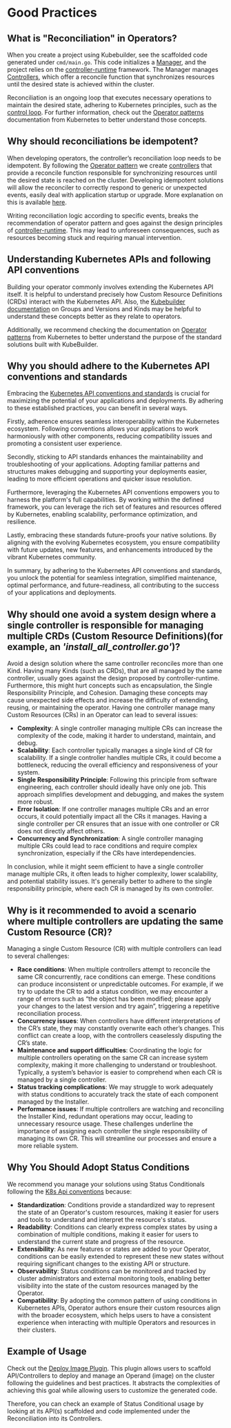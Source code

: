 # Good Practices

## What is "Reconciliation" in Operators?

When you create a project using Kubebuilder, see the scaffolded code generated under `cmd/main.go`. This code initializes a [Manager][controller-runtime-manager], and the project relies on the [controller-runtime][controller-runtime] framework. The Manager manages [Controllers][controllers], which offer a reconcile function that synchronizes resources until the desired state is achieved within the cluster.

Reconciliation is an ongoing loop that executes necessary operations to maintain the desired state, adhering to Kubernetes principles, such as the [control loop][k8s-control-loop]. For further information, check out the [Operator patterns][k8s-operator-pattern] documentation from Kubernetes to better understand those concepts. 

## Why should reconciliations be idempotent?

When developing operators, the controller’s reconciliation loop needs to be idempotent. By following the [Operator pattern][operator-pattern] we create [controllers][controllers] that provide a reconcile function responsible for synchronizing resources until the desired state is reached on the cluster. Developing idempotent solutions will allow the reconciler to correctly respond to generic or unexpected events, easily deal with application startup or upgrade. More explanation on this is available [here][controller-runtime-topic]. 

Writing reconciliation logic according to specific events, breaks the recommendation of operator pattern and goes against the design principles of [controller-runtime][controller-runtime]. This may lead to unforeseen consequences, such as resources becoming stuck and requiring manual intervention.

## Understanding Kubernetes APIs and following API conventions

Building your operator commonly involves extending the Kubernetes API itself. It is helpful to understand precisely how Custom Resource Definitions (CRDs) interact with the Kubernetes API. Also, the [Kubebuilder documentation][docs] on Groups and Versions and Kinds may be helpful to understand these concepts better as they relate to operators.

Additionally, we recommend checking the documentation on [Operator patterns][operator-pattern] from Kubernetes to better understand the purpose of the standard solutions built with KubeBuilder.

## Why you should adhere to the Kubernetes API conventions and standards

Embracing the [Kubernetes API conventions and standards][k8s-api-conventions] is crucial for maximizing the potential of your applications and deployments. By adhering to these established practices, you can benefit in several ways.

Firstly, adherence ensures seamless interoperability within the Kubernetes ecosystem. Following conventions allows your applications to work harmoniously with other components, reducing compatibility issues and promoting a consistent user experience.

Secondly, sticking to API standards enhances the maintainability and troubleshooting of your applications. Adopting familiar patterns and structures makes debugging and supporting your deployments easier, leading to more efficient operations and quicker issue resolution.

Furthermore, leveraging the Kubernetes API conventions empowers you to harness the platform's full capabilities. By working within the defined framework, you can leverage the rich set of features and resources offered by Kubernetes, enabling scalability, performance optimization, and resilience.

Lastly, embracing these standards future-proofs your native solutions. By aligning with the evolving Kubernetes ecosystem, you ensure compatibility with future updates, new features, and enhancements introduced by the vibrant Kubernetes community.

In summary, by adhering to the Kubernetes API conventions and standards, you unlock the potential for seamless integration, simplified maintenance, optimal performance, and future-readiness, all contributing to the success of your applications and deployments.

## Why should one avoid a system design where a single controller is responsible for managing multiple CRDs (Custom Resource Definitions)(for example, an _'install_all_controller.go'_)?

Avoid a design solution where the same controller reconciles more than one Kind. Having many Kinds (such as CRDs), that are all managed by the same controller, usually goes against the design proposed by controller-runtime. Furthermore, this might hurt concepts such as encapsulation, the Single Responsibility Principle, and Cohesion. Damaging these concepts may cause unexpected side effects and increase the difficulty of extending, reusing, or maintaining the operator.
Having one controller manage many Custom Resources (CRs) in an Operator can lead to several issues:

- **Complexity**: A single controller managing multiple CRs can increase the complexity of the code, making it harder to understand, maintain, and debug.
- **Scalability**: Each controller typically manages a single kind of CR for scalability. If a single controller handles multiple CRs, it could become a bottleneck, reducing the overall efficiency and responsiveness of your system.
- **Single Responsibility Principle**: Following this principle from software engineering, each controller should ideally have only one job. This approach simplifies development and debugging, and makes the system more robust.
- **Error Isolation**: If one controller manages multiple CRs and an error occurs, it could potentially impact all the CRs it manages. Having a single controller per CR ensures that an issue with one controller or CR does not directly affect others.
- **Concurrency and Synchronization**: A single controller managing multiple CRs could lead to race conditions and require complex synchronization, especially if the CRs have interdependencies.

In conclusion, while it might seem efficient to have a single controller manage multiple CRs, it often leads to higher complexity, lower scalability, and potential stability issues. It's generally better to adhere to the single responsibility principle, where each CR is managed by its own controller.

## Why is it recommended to avoid a scenario where multiple controllers are updating the same Custom Resource (CR)?

Managing a single Custom Resource (CR) with multiple controllers can lead to several challenges: 
- **Race conditions**: When multiple controllers attempt to reconcile the same CR concurrently, race conditions can emerge. These conditions can produce inconsistent or unpredictable outcomes. For example, if we try to update the CR to add a status condition, we may encounter a range of errors such as “the object has been modified; please apply your changes to the latest version and try again”, triggering a repetitive reconciliation process.
- **Concurrency issues**: When controllers have different interpretations of the CR’s state, they may constantly overwrite each other’s changes. This conflict can create a loop, with the controllers ceaselessly disputing the CR’s state.
- **Maintenance and support difficulties**: Coordinating the logic for multiple controllers operating on the same CR can increase system complexity, making it more challenging to understand or troubleshoot. Typically, a system’s behavior is easier to comprehend when each CR is managed by a single controller.
- **Status tracking complications**: We may struggle to work adequately with status conditions to accurately track the state of each component managed by the Installer.
- **Performance issues**: If multiple controllers are watching and reconciling the Installer Kind, redundant operations may occur, leading to unnecessary resource usage.
These challenges underline the importance of assigning each controller the single responsibility of managing its own CR. This will streamline our processes and ensure a more reliable system.

## Why You Should Adopt Status Conditions

We recommend you manage your solutions using Status Conditionals following the [K8s Api conventions][k8s-api-conventions] because:

- **Standardization**: Conditions provide a standardized way to represent the state of an Operator's custom resources, making it easier for users and tools to understand and interpret the resource's status.
- **Readability**: Conditions can clearly express complex states by using a combination of multiple conditions, making it easier for users to understand the current state and progress of the resource.
- **Extensibility**: As new features or states are added to your Operator, conditions can be easily extended to represent these new states without requiring significant changes to the existing API or structure.
- **Observability**: Status conditions can be monitored and tracked by cluster administrators and external monitoring tools, enabling better visibility into the state of the custom resources managed by the Operator.
- **Compatibility**: By adopting the common pattern of using conditions in Kubernetes APIs, Operator authors ensure their custom resources align with the broader ecosystem, which helps users to have a consistent experience when interacting with multiple Operators and resources in their clusters.

<aside class="note">
<h1> Example of Usage </h1>

Check out the [Deploy Image Plugin][deploy-image]. This plugin allows users to scaffold API/Controllers to deploy and manage an Operand (image) on the cluster following the guidelines and best practices. It abstracts the
complexities of achieving this goal while allowing users to customize the generated code.

Therefore, you can check an example of Status Conditional usage by looking at its API(s) scaffolded and code implemented under the Reconciliation into its Controllers. 

</aside>

[docs]: /cronjob-tutorial/gvks.html
[operator-pattern]: https://kubernetes.io/docs/concepts/extend-kubernetes/operator/
[controllers]: https://kubernetes.io/docs/concepts/architecture/controller/
[controller-runtime-topic]: https://github.com/kubernetes-sigs/controller-runtime/blob/main/FAQ.md#q-how-do-i-have-different-logic-in-my-reconciler-for-different-types-of-events-eg-create-update-delete
[controller-runtime]: https://github.com/kubernetes-sigs/controller-runtime
[deploy-image]: /plugins/deploy-image-plugin-v1-alpha.md
[controller-runtime-manager]: https://github.com/kubernetes-sigs/controller-runtime/blob/304027bcbe4b3f6d582180aec5759eb4db3f17fd/pkg/manager/manager.go#L53
[k8s-api-conventions]: https://github.com/kubernetes/community/blob/master/contributors/devel/sig-architecture/api-conventions.md
[k8s-control-loop]: https://kubernetes.io/docs/concepts/architecture/controller/
[k8s-operator-pattern]: https://kubernetes.io/docs/concepts/extend-kubernetes/operator/
